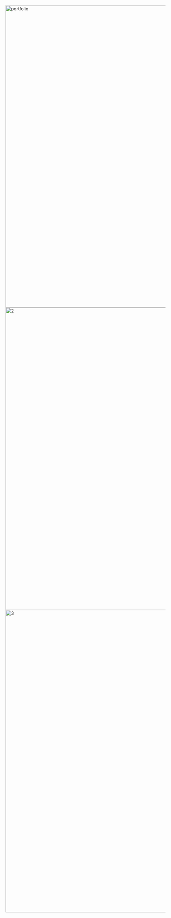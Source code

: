 <img width="946" alt="portfolio" src="https://github.com/faragzz/portfolio/assets/91439764/350156fd-9c65-4162-8bfa-873c3ea34d2c">
<img width="947" alt="2" src="https://github.com/faragzz/portfolio/assets/91439764/74c00560-7a32-4259-8f86-ce024a798bcf">
<img width="947" alt="3" src="https://github.com/faragzz/portfolio/assets/91439764/06b4fe1a-a89d-4417-8a1b-01007dc0b62f">
